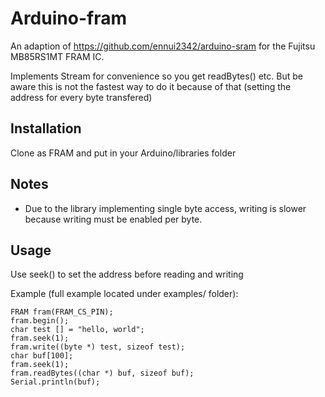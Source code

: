 Arduino-fram
============

An adaption of https://github.com/ennui2342/arduino-sram for the Fujitsu MB85RS1MT FRAM IC.

Implements Stream for convenience so you get readBytes() etc. But be aware this is not the fastest way to do it because of that (setting the address for every byte transfered)

## Installation

Clone as FRAM and put in your Arduino/libraries folder

## Notes

* Due to the library implementing single byte access, writing is slower because writing must be enabled per byte.

## Usage

Use seek() to set the address before reading and writing

Example (full example located under examples/ folder):
  
    FRAM fram(FRAM_CS_PIN);
    fram.begin();
    char test [] = "hello, world";
    fram.seek(1);
    fram.write((byte *) test, sizeof test);
    char buf[100];
    fram.seek(1);
    fram.readBytes((char *) buf, sizeof buf);
    Serial.println(buf);
